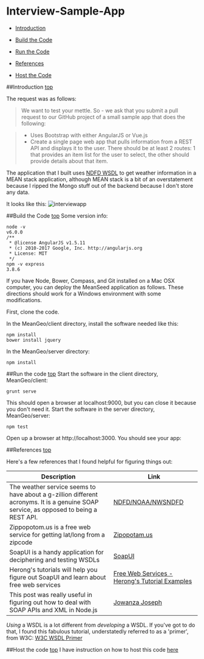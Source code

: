 <a id="top"></a>
# Interview-Sample-App

* [Introduction](#intro)

* [Build the Code](#build)

* [Run the Code](#run)

* [References](#reference)

* [Host the Code](#host)

<a id="intro"></a>
##Introduction [top](#top)

The request was as follows: 
> We want to test your mettle. So - we ask that you submit a pull request to our GitHub project of a small sample app that does the following:

> * Uses Bootstrap with either AngularJS or Vue.js
> * Create a single page web app that pulls information from a REST API and displays it to the user. There should be at least 2 routes: 1 that provides an item list for the user to select, the other should provide details about that item.

The application that I built uses [NDFD WSDL](http://graphical.weather.gov/xml/) to get weather information in a MEAN stack application, although MEAN stack is a bit of an overstatement because I ripped the Mongo stuff out of the backend because I don't store any data.

It looks like this:
![interviewapp](https://cloud.githubusercontent.com/assets/1727761/22729172/2b7e8102-eda7-11e6-8a16-52c5d144ed75.png)


<a id="build"></a>
##Build the Code [top](#top)
Some version info:

```
node -v
v6.0.0
/**
 * @license AngularJS v1.5.11
 * (c) 2010-2017 Google, Inc. http://angularjs.org
 * License: MIT
 */
npm -v express
3.8.6
```
If you have Node, Bower, Compass, and Git installed on a Mac OSX computer, you can deploy the MeanSeed application as follows. These directions should work for a Windows environment with some modifications.

First, clone the code.

In the MeanGeo/client directory, install the software needed like this:
```
npm install
bower install jquery
```
In the MeanGeo/server directory:
```
npm install
```
<a id="run"></a>
##Run the code [top](#top)
Start the software in the client directory, MeanGeo/client:
```
grunt serve
```
This should open a browser at localhost:9000, but you can close it because you don't need it. 
Start the software in the server directory, MeanGeo/server:
```
npm test
```
Open up a browser at http://localhost:3000. You should see your app:

<a id="references"></a>
##References [top](#top)

Here's a few references that I found helpful for figuring things out:

| Description  | Link |
| ------------- | ------------- |
| The weather service seems to have about a g-zillion different acronyms.  It is a genuine SOAP service, as opposed to being a REST API. | [NDFD/NOAA/NWSNDFD](http://www.nws.noaa.gov/ndfd/technical.htm) |
| Zippopotom.us is a free web service for getting lat/long from a zipcode | [Zipopotam.us](http://www.zippopotam.us/) |
| SoapUI is a handy application for deciphering and testing WSDLs  | [SoapUI](https://www.soapui.org/)  |
| Herong's tutorials will help you figure out SoapUI and learn about free web services  | [Free Web Services - Herong's Tutorial Examples](http://www.herongyang.com/Free-Web-Service/index.html)  |
| This post was really useful in figuring out how to deal with SOAP APIs and XML in Node.js | [Jowanza Joseph](http://www.jowanza.com/post/125602755114/dealing-with-soap-apis-in-nodejs) |

*_Using_* a WSDL is a lot different from *_developing_* a WSDL.  If you've got to do that, I found this fabulous tutorial, understatedly referred to as a 'primer', from W3C:  [W3C WSDL Primer](https://www.w3.org/TR/wsdl20-primer/)

<a id="host"></a>
##Host the code [top](#top)
I have instruction on how to host this code [here](https://amnotafraid.gitbooks.io/i-mean-it/content/hosting_on_bitnami.html)

